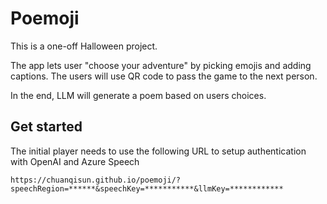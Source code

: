 # Poemoji

This is a one-off Halloween project.

The app lets user "choose your adventure" by picking emojis and adding captions. The users will use QR code to pass the game to the next person.

In the end, LLM will generate a poem based on users choices.

## Get started

The initial player needs to use the following URL to setup authentication with OpenAI and Azure Speech

```
https://chuanqisun.github.io/poemoji/?speechRegion=******&speechKey=***********&llmKey=************
```
